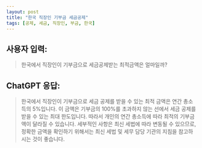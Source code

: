 ```yaml
---
layout: post
title: "한국 직장인 기부금 세금공제"
tags: [공제, 세금, 직장인, 부금, 한국]
---
```


## 사용자 입력:
> 한국에서 직장인이 기부금으로 세금공제받는 최적금액은 얼마일까?

## ChatGPT 응답:
> 한국에서 직장인이 기부금으로 세금 공제를 받을 수 있는 최적 금액은 연간 총소득의 5%입니다. 이 금액은 기부금의 100%를 초과하지 않는 선에서 세금 공제를 받을 수 있는 최대 한도입니다. 따라서 개인의 연간 총소득에 따라 최적의 기부금액이 달라질 수 있습니다. 세부적인 사항은 최신 세법에 따라 변동될 수 있으므로, 정확한 금액을 확인하기 위해서는 최신 세법 및 세무 담당 기관의 지침을 참고하시는 것이 좋습니다.

